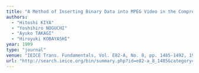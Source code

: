 ```yaml
---
title: "A Method of Inserting Binary Data into MPEG Video in the Compressed Domain"
authors:
  - "Hitoshi KIYA"
  - "Yoshihiro NOGUCHI"
  - "Ayuko TAKAGI"
  - "Hiroyuki KOBAYASHI"
year: 1999
type: "journal"
venue: "IEICE Trans. Fundamentals, Vol. E82-A, No. 8, pp. 1485-1492, 1999-08-01."
url: "http://search.ieice.org/bin/summary.php?id=e82-a_8_1485&category=A&year=1999&lang=E&abst="
---
```

